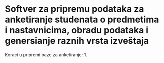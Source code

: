 
# Softver za pripremu podataka za anketiranje studenata o predmetima i nastavnicima, obradu podataka i genersianje raznih vrsta izveštaja



Koraci u pripremi baze za anketiranje:
1. 

